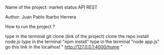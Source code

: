 Name of the project: market status API REST

Author: Juan Pablo Ibarbo Herrera


How to run the project ?

type in the terminal git clone (link of the project) clone the repo
install node.js
type in the terminal "npm install"
type in the terminal "node app.js"
go this link in the localhost " http://127.0.0.1:4000/home "

